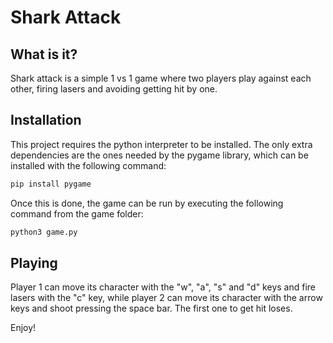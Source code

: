 # Shark Attack

## What is it?

Shark attack is a simple 1 vs 1 game where two players play against each other, firing lasers and avoiding getting hit by one. 

## Installation

This project requires the python interpreter to be installed. The only extra dependencies are the ones needed by the pygame library, which can be installed with the following command:

```bash
pip install pygame
```

Once this is done, the game can be run by executing the following command from the game folder:

```bash
python3 game.py
```



## Playing

Player 1 can move its character with the "w", "a", "s" and "d" keys and fire lasers with the "c" key, while player 2 can move its character with the arrow keys and shoot pressing the space bar. The first one to get hit loses.



Enjoy!